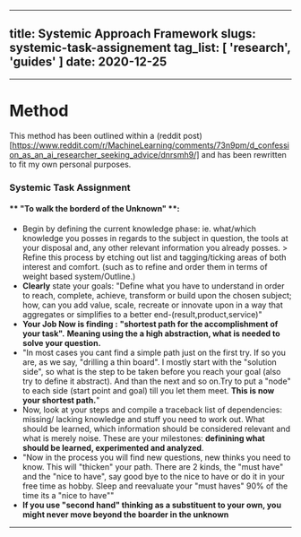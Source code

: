 ----
title: Systemic Approach Framework
slugs: systemic-task-assignement
tag_list: [ 'research', 'guides' ]
date: 2020-12-25
----

---
# Method

  This method has been outlined within a (reddit post)[https://www.reddit.com/r/MachineLearning/comments/73n9pm/d_confession_as_an_ai_researcher_seeking_advice/dnrsmh9/]
  and has been rewritten to fit my own personal purposes.

### Systemic Task Assignment

#### ** "To walk the borderd of the Unknown" **:
  
  - Begin by defining the current knowledge phase:
    ie.
  what/which knowledge you posses in regards to the subject in question,
  the tools at your disposal and, any other relevant information you already
  posses. > Refine this process by etching out list and tagging/ticking areas of
  both interest and comfort. \(such as to refine and order them in terms of weight
  based system/Outline.\)
  - **Clearly** state your goals: "Define what you have to understand in order to
   reach, complete, achieve, transform or build upon the chosen subject; how,
   can you add value, scale, recreate or innovate upon in a way that aggregates or
   simplifies to a better end-\(result,product,service\)"
  - **Your Job Now is finding :**
   __"shortest path for the accomplishment of your task".__
   __Meaning using the a high abstraction, what is needed to solve your question.__
  - "In most cases you cant find a simple path just on the first try. If so you are, as we say, "drilling a thin board". I mostly start with the "solution side", so what is the step to be taken before you reach your goal (also try to 
   define it abstract). And than the next and so on.Try to put a "node" to each side 
   (start point and goal) till you let them meet.
   **This is now your shortest path.**"
  - Now, look at your steps and compile a traceback list of dependencies: missing/
   lacking knowledge and stuff you need to work out. What should be learned, which
   information should be considered relevant and what is merely noise.
   These are your milestones: **definining what should be learned, experimented and analyzed**.
  - "Now in the process you will find new questions, new thinks you need to know. This will "thicken" your path. There are 2 kinds, the "must have" and the "nice to have", say good bye to the nice to have or do it in your free time as hobby. Sleep and reevaluate your "must haves" 90% of the time its a "nice to have""
   - __**If you use "second hand" thinking as a substituent to your own, you might never move beyond the boarder in the unknown**__
---

